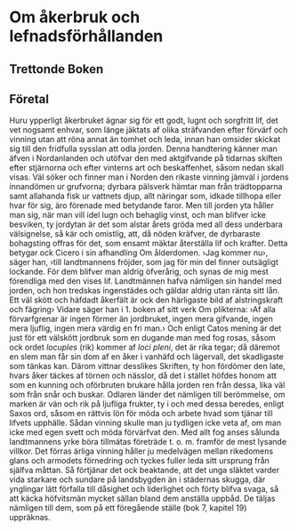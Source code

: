 # Om åkerbruk och lefnadsförhållanden

## Trettonde Boken

## Företal

Huru ypperligt åkerbruket ägnar sig för ett godt, lugnt och sorgfritt lif, det vet nogsamt enhvar, som länge jäktats af olika sträfvanden efter förvärf och vinning utan att röna annat än tomhet och leda, innan han omsider skickat sig till den fridfulla sysslan att odla jorden. Denna handtering känner man äfven i Nordanlanden och utöfvar den med aktgifvande på tidarnas skiften efter stjärnorna och efter vinterns art och beskaffenhet, såsom nedan skall visas. Väl söker och finner man i Norden den rikaste vinning jämväl i jordens innandömen ur grufvorna; dyrbara pälsverk hämtar man från trädtopparna samt allahanda fisk ur vattnets djup, allt näringar som, idkade tillhopa eller hvar för sig, äro förenade med betydande faror. Men till jorden yta håller man sig, när man vill idel lugn och behaglig vinst, och man blifver icke besviken, ty jordytan är det som alstar årets gröda med all dess underbara välsignelse, så kär och omistlig, att, då nöden kräfver, de dyrbaraste bohagsting offras för det, som ensamt mäktar återställa lif och krafter. Detta betygar ock Cicero i sin afhandling Om ålderdomen. ›Jag kommer nu›, säger han, ›till landtmannens fröjder, som jag för min del finner outsägligt lockande. För dem blifver man aldrig öfverårig, och synas de mig mest förendliga med den vises lif. Landtmännen hafva nämligen sin handel med jorden, och hon tredskas ingenstädes och gäldar aldrig utan ränta sitt lån. Ett väl skött och häfdadt åkerfält är ock den härligaste bild af alstringskraft och fägring› Vidare säger han i 1. boken af sitt verk Om plikterna: ›Af alla förvarfgrenar är ingen förmer än jordbruket, ingen mera gifvande, ingen mera ljuflig, ingen mera värdig en fri man.› Och enligt Catos mening är det just för ett välskött jordbruk som en dugande man med fog rosas, såsom ock ordet *locuples* (rik) kommer af *loci pleni*, det är rika tegar; då däremot en slem man får sin dom af en åker i vanhäfd och lägervall, det skadligaste som tänkas kan. Därom vittnar desslikes Skriften, ty hon fördömer den late, hvars åker täckes af törnen och nässlor, då det i stället höfdes honom att som en kunning och oförbruten brukare hålla jorden ren från dessa, lika väl som från snår och buskar. Odlaren länder det nämligen till berömmelse, om marken är vän och rik på ljufliga frukter, ty i och med dessa beredes, enligt Saxos ord, såsom en rättvis lön för möda och arbete hvad som tjänar till lifvets upphälle. Sådan vinning skulle man ju tydligen icke veta af, om man icke med egen svett och möda förvärfvat den. Med allt fog anses sålunda landtmannens yrke böra tillmätas företräde t. o. m. framför de mest lysande villkor. Det förras ärliga vinning håller ju medelvägen mellan rikedomens glans och armodets förnedring och tyckes fuller leda sitt ursprung från själfva måttan. Så förtjänar det ock beaktande, att det unga släktet varder vida starkare och sundare på landsbygden än i städernas skugga, där ynglingar lätt förfalla till dåsighet och liderlighet och förty blifva svaga, så att käcka höfvitsmän mycket sällan bland dem anställa uppbåd. De täljas nämligen till dem, som på ett föregående ställe (bok 7, kapitel 19) uppräknas.